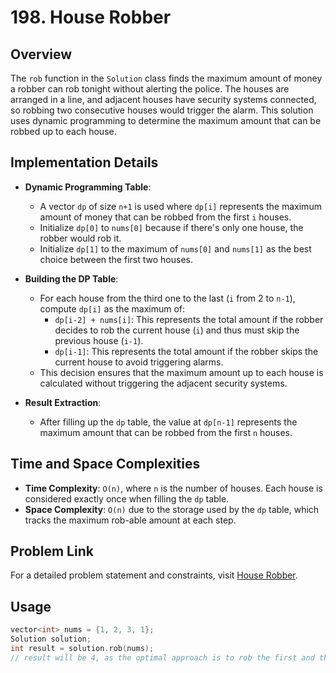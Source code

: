 # 198. House Robber

## Overview
The `rob` function in the `Solution` class finds the maximum amount of money a robber can rob tonight without alerting the police. The houses are arranged in a line, and adjacent houses have security systems connected, so robbing two consecutive houses would trigger the alarm. This solution uses dynamic programming to determine the maximum amount that can be robbed up to each house.

## Implementation Details
- **Dynamic Programming Table**:
  - A vector `dp` of size `n+1` is used where `dp[i]` represents the maximum amount of money that can be robbed from the first `i` houses.
  - Initialize `dp[0]` to `nums[0]` because if there's only one house, the robber would rob it.
  - Initialize `dp[1]` to the maximum of `nums[0]` and `nums[1]` as the best choice between the first two houses.

- **Building the DP Table**:
  - For each house from the third one to the last (`i` from 2 to `n-1`), compute `dp[i]` as the maximum of:
    - `dp[i-2] + nums[i]`: This represents the total amount if the robber decides to rob the current house (`i`) and thus must skip the previous house (`i-1`).
    - `dp[i-1]`: This represents the total amount if the robber skips the current house to avoid triggering alarms.
  - This decision ensures that the maximum amount up to each house is calculated without triggering the adjacent security systems.

- **Result Extraction**:
  - After filling up the `dp` table, the value at `dp[n-1]` represents the maximum amount that can be robbed from the first `n` houses.

## Time and Space Complexities
- **Time Complexity**: `O(n)`, where `n` is the number of houses. Each house is considered exactly once when filling the `dp` table.
- **Space Complexity**: `O(n)` due to the storage used by the `dp` table, which tracks the maximum rob-able amount at each step.

## Problem Link
For a detailed problem statement and constraints, visit [House Robber](https://leetcode.com/problems/house-robber/).

## Usage
```cpp
vector<int> nums = {1, 2, 3, 1};
Solution solution;
int result = solution.rob(nums);
// result will be 4, as the optimal approach is to rob the first and third houses.

